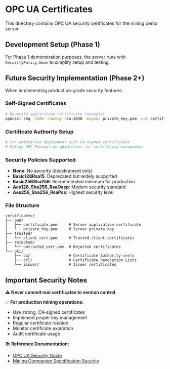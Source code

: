 # OPC UA Certificates

This directory contains OPC UA security certificates for the mining demo server.

## Development Setup (Phase 1)

For Phase 1 demonstration purposes, the server runs with `SecurityPolicy.None` to simplify setup and testing.

## Future Security Implementation (Phase 2+)

When implementing production-grade security features:

### Self-Signed Certificates
```bash
# Generate application certificate (example)
openssl req -x509 -newkey rsa:2048 -keyout private_key.pem -out certificate.pem -days 365 -nodes
```

### Certificate Authority Setup
```bash
# For enterprise deployment with CA-signed certificates
# Follow OPC Foundation guidelines for certificate management
```

### Security Policies Supported
- **None**: No security (development only)
- **Basic128Rsa15**: Deprecated but widely supported
- **Basic256Sha256**: Recommended minimum for production
- **Aes128_Sha256_RsaOaep**: Modern security standard
- **Aes256_Sha256_RsaPss**: Highest security level

### File Structure
```
certificates/
├── own/
│   ├── certificate.pem     # Server application certificate
│   └── private_key.pem     # Server private key
├── trusted/
│   └── client_cert.pem     # Trusted client certificates
├── rejected/
│   └── untrusted_cert.pem  # Rejected certificates
└── pki/
    ├── ca/                 # Certificate Authority certs
    ├── crl/                # Certificate Revocation Lists
    └── issuer/             # Issuer certificates
```

## Important Security Notes

⚠️ **Never commit real certificates to version control**

✅ **For production mining operations:**
- Use strong, CA-signed certificates
- Implement proper key management
- Regular certificate rotation
- Monitor certificate expiration
- Audit certificate usage

📚 **Reference Documentation:**
- [OPC UA Security Guide](https://opcfoundation.org/developer-tools/specifications-unified-architecture/part-2-security/)
- [Mining Companion Specification Security](https://opcfoundation.org/markets-collaboration/mining/)